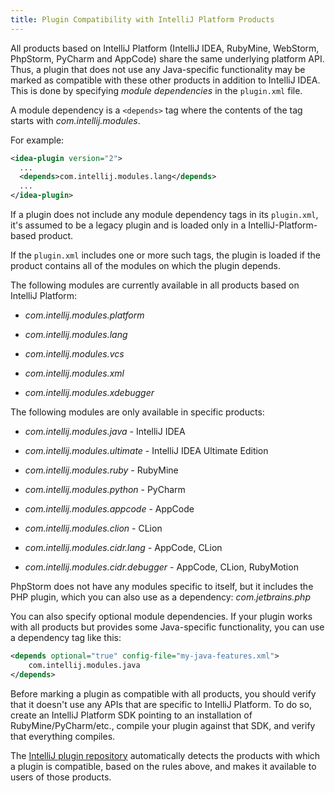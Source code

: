```yaml
---
title: Plugin Compatibility with IntelliJ Platform Products
---
```


<!--TODO link to sample_plugin file-->
All products based on IntelliJ Platform (IntelliJ IDEA, RubyMine, WebStorm, PhpStorm, PyCharm and AppCode) share the same underlying platform API. 
Thus, a plugin that does not use any Java-specific functionality may be marked as compatible with these other products in addition to IntelliJ IDEA.
This is done by specifying *module dependencies* in the `plugin.xml` file.

A module dependency is a `<depends>` tag where the contents of the tag starts with *com.intellij.modules*.
 
For example:

```xml
<idea-plugin version="2">
  ...
  <depends>com.intellij.modules.lang</depends>
  ...
</idea-plugin>
```

<!--TODO link to sample_plugin file--> 
If a plugin does not include any module dependency tags in its `plugin.xml`, it's assumed to be a legacy plugin and is loaded only in a IntelliJ-Platform-based product.

<!--TODO link to sample_plugin file--> 
If the `plugin.xml` includes one or more such tags, the plugin is loaded if the product contains all of the modules on which the plugin depends.

The following modules are currently available in all products based on IntelliJ Platform:

* *com.intellij.modules.platform*

* *com.intellij.modules.lang*

* *com.intellij.modules.vcs*

* *com.intellij.modules.xml*

* *com.intellij.modules.xdebugger*

The following modules are only available in specific products:

* *com.intellij.modules.java* \- IntelliJ IDEA

* *com.intellij.modules.ultimate* \- IntelliJ IDEA Ultimate Edition

* *com.intellij.modules.ruby* \- RubyMine

* *com.intellij.modules.python* \- PyCharm

* *com.intellij.modules.appcode* \- AppCode

* *com.intellij.modules.clion* \- CLion

* *com.intellij.modules.cidr.lang* \- AppCode, CLion

* *com.intellij.modules.cidr.debugger* \- AppCode, CLion, RubyMotion

PhpStorm does not have any modules specific to itself, but it includes the PHP plugin, which you can also use as a dependency: *com.jetbrains.php*

You can also specify optional module dependencies. 
If your plugin works with all products but provides some Java-specific functionality, you can use a dependency tag like this:

```xml
<depends optional="true" config-file="my-java-features.xml">
	com.intellij.modules.java
</depends>
```

Before marking a plugin as compatible with all products, you should verify that it doesn't use any APIs that are specific to IntelliJ Platform. To do so, create an IntelliJ Platform SDK pointing to an installation of RubyMine/PyCharm/etc., compile your plugin against that SDK, and verify that everything compiles.

The 
[IntelliJ plugin repository](http://plugins.jetbrains.com/)
automatically detects the products with which a plugin is compatible, based on the rules above, and makes it available to users of those products.
